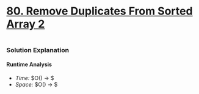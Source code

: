 # [80. Remove Duplicates From Sorted Array 2](https://leetcode.com/problems/remove-duplicates-from-sorted-array-ii/description/)

```python

```

### Solution Explanation 

#### Runtime Analysis  
- *Time:* $O() -> $
- *Space:* $O() -> $ 